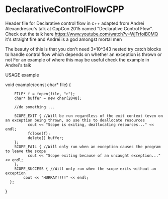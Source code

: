 # DeclarativeControlFlowCPP
Header file for Declarative control flow in c++ adapted from Andrei Alexandrescu's talk at CppCon 2015 named "Declarative Control Flow". Check out the talk here https://www.youtube.com/watch?v=WjTrfoiB0MQ it's straight fire and Andrei is a god amongst mortal men

The beauty of this is that you don't need 3*10^343 nested try catch blocks to handle control flow which depends on whether an exception is thrown or not
For an example of where this may be useful check the example in Andrei's talk

USAGE example

  void example(const char* file) {
      
    	FILE* f = fopen(file, "r");
    	char* buffer = new char[2048];
    	
    	//do something ...
    
    	SCOPE_EXIT { //Will be run regardless of the exit context (even on an exception being thrown, so use this to deallocate resources
    		  cout << "Scope is exiting, deallocating resources..." << endl;
    		  fclose(f); 
    		  delete[] buffer;
    	}; 
    	SCOPE_FAIL { //Will only run when an exception causes the program to leave the scope
    		  cout << "Scope exiting because of an uncaught exception..." << endl; 
    	};
    	SCOPE_SUCCESS { //Will only run when the scope exits without an exception
    	  	cout << "HURRAY!!!!" << endl; 
      };
  }
